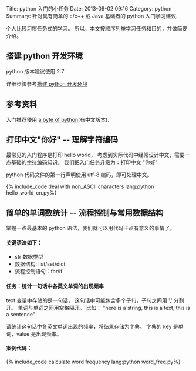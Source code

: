 Title: python 入门的小任务
Date: 2013-09-02 09:16
Category: python
Summary: 针对具有简单的 c/c++ 或 Java 基础者的 python 入门学习建议.


个人比较习惯任务式的学习。
所以，本文按顺序列举学习任务和目的，并做简要介绍。

搭建 python 开发环境 
--------------------

python 版本建议使用 2.7

详细步骤参考[搭建 python 开发环境](/blog/2013/09/02/python-dev-env/)

参考资料
--------

入门推荐使用 [a byte of python](http://files.swaroopch.com/python/byte_of_python.pdf)(有中文版本).

打印中文"你好" -- 理解字符编码
------------------------------

最常见的入门程序是打印 hello world，
考虑到实际代码中经常设计中文，需要一点基础的[字符编码][intro-encoding]知识。
我们把入门任务升级为：打印中文 "你好"

python 代码文件的第一行声明使用 utf-8 编码，即可处理中文。

{% include_code deal with non_ASCII characters lang:python hello_world_cn.py%}

简单的单词数统计 -- 流程控制与常用数据结构
------------------------------------------

掌握一点最基本的 python 语法，我们就可以用代码干点有意义的事情了。

#### 关键语法如下：

- str 数据类型
- 数据结构: list/set/dict
- 流程控制语句：for/if

#### 任务：统计一句话中各英文单词的出现频率

text 变量中存储的是一句话，
这句话中可能包含多个子句，子句之间用 ',' 分割开。
单词与单词之间用空格隔开。
比如：
"here is a string, this is a text, this is a sentence"

请统计这句话中各英文单词出现的频率，将结果存储为字典。
字典的 key 是单词，value 是出现频率。

#### 案例代码：

{% include_code calculate word frequency lang:python word_freq.py%}


[intro-encoding]: /blog/2012/11/19/introduction-to-common-encoding/
[python-gramma]: /blog/2013/03/02/python-tutorial-basic-grammar/
